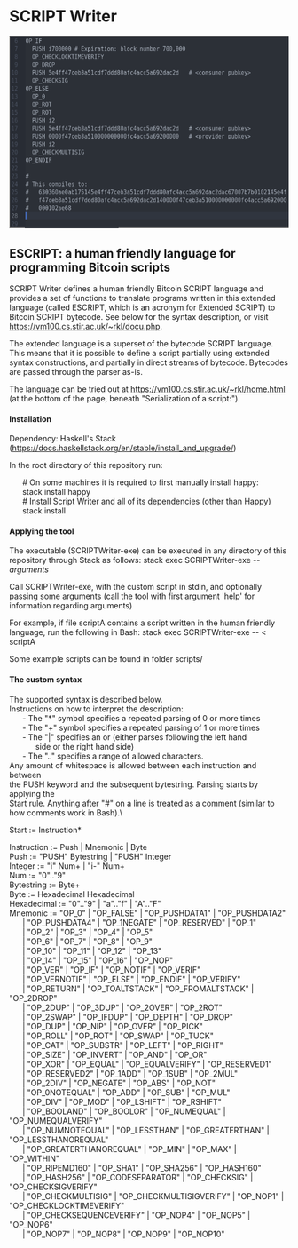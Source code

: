# SCRIPT Writer
![Alt text](.imgs/extendedScriptExample.png?raw=true "Example")
## ESCRIPT: a human friendly language for programming Bitcoin scripts

SCRIPT Writer defines a human friendly Bitcoin SCRIPT language and provides a set of functions to translate programs written in this extended language (called ESCRIPT, which is an acronym for Extended SCRIPT) to Bitcoin SCRIPT bytecode. See below for the syntax description, or visit https://vm100.cs.stir.ac.uk/~rkl/docu.php.

The extended language is a superset of the bytecode SCRIPT language. This means that it is possible to define a script partially using extended syntax constructions, and partially in direct streams of bytecode. Bytecodes are passed through the parser as-is.

The language can be tried out at https://vm100.cs.stir.ac.uk/~rkl/home.html (at the bottom of the page, beneath "Serialization of a script:").

#### Installation
Dependency: Haskell's Stack (https://docs.haskellstack.org/en/stable/install_and_upgrade/)

In the root directory of this repository run:

&nbsp;&nbsp;&nbsp;&nbsp;&nbsp;&nbsp;\# On some machines it is required to first manually install happy:<br/>
&nbsp;&nbsp;&nbsp;&nbsp;&nbsp;&nbsp;stack install happy<br/>
&nbsp;&nbsp;&nbsp;&nbsp;&nbsp;&nbsp;\# Install Script Writer and all of its dependencies (other than Happy)<br/>
&nbsp;&nbsp;&nbsp;&nbsp;&nbsp;&nbsp;stack install


#### Applying the tool

The executable (SCRIPTWriter-exe) can be executed in any directory of this repository through Stack as follows: stack exec SCRIPTWriter-exe -- _arguments_

Call SCRIPTWriter-exe, with the custom script in stdin, and optionally passing some arguments (call the tool with first argument 'help' for information regarding arguments)

For example, if file scriptA contains a script written in the human friendly language, run the following in Bash: stack exec SCRIPTWriter-exe -- < scriptA

Some example scripts can be found in folder scripts/

#### The custom syntax

The supported syntax is described below.\
Instructions on how to interpret the description:\
&nbsp;&nbsp;&nbsp;&nbsp;&nbsp;&nbsp;- The "*" symbol specifies a repeated parsing of 0 or more times\
&nbsp;&nbsp;&nbsp;&nbsp;&nbsp;&nbsp;- The "+" symbol specifies a repeated parsing of 1 or more times\
&nbsp;&nbsp;&nbsp;&nbsp;&nbsp;&nbsp;- The "|" specifies an or (either parses following the left hand\
&nbsp;&nbsp;&nbsp;&nbsp;&nbsp;&nbsp;&nbsp;&nbsp;&nbsp;&nbsp;&nbsp;&nbsp;side or the right hand side)\
&nbsp;&nbsp;&nbsp;&nbsp;&nbsp;&nbsp;- The ".." specifies a range of allowed characters.\
Any amount of whitespace is allowed between each instruction and between\
the PUSH keyword and the subsequent bytestring. Parsing starts by applying the\
Start rule. Anything after "\#" on a line is treated as a comment (similar to how comments work in Bash).\


Start := Instruction*

Instruction := Push | Mnemonic | Byte\
Push := "PUSH" Bytestring  | "PUSH" Integer\
Integer := "i" Num+ | "i-" Num+\
Num := "0".."9"\
Bytestring := Byte+\
Byte := Hexadecimal Hexadecimal\
Hexadecimal := "0".."9" | "a".."f" | "A".."F"\
Mnemonic := "OP_0" | "OP_FALSE" | "OP_PUSHDATA1" | "OP_PUSHDATA2"\
&nbsp;&nbsp;&nbsp;&nbsp;&nbsp;&nbsp;| "OP_PUSHDATA4" | "OP_1NEGATE" | "OP_RESERVED" | "OP_1"\
&nbsp;&nbsp;&nbsp;&nbsp;&nbsp;&nbsp;| "OP_2" | "OP_3" | "OP_4" | "OP_5"\
&nbsp;&nbsp;&nbsp;&nbsp;&nbsp;&nbsp;| "OP_6" | "OP_7" | "OP_8" | "OP_9"\
&nbsp;&nbsp;&nbsp;&nbsp;&nbsp;&nbsp;| "OP_10" | "OP_11" | "OP_12" | "OP_13"\
&nbsp;&nbsp;&nbsp;&nbsp;&nbsp;&nbsp;| "OP_14" | "OP_15" | "OP_16" | "OP_NOP"\
&nbsp;&nbsp;&nbsp;&nbsp;&nbsp;&nbsp;| "OP_VER" | "OP_IF" | "OP_NOTIF" | "OP_VERIF"\
&nbsp;&nbsp;&nbsp;&nbsp;&nbsp;&nbsp;| "OP_VERNOTIF" | "OP_ELSE" | "OP_ENDIF" | "OP_VERIFY"\
&nbsp;&nbsp;&nbsp;&nbsp;&nbsp;&nbsp;| "OP_RETURN" | "OP_TOALTSTACK" | "OP_FROMALTSTACK" | "OP_2DROP"\
&nbsp;&nbsp;&nbsp;&nbsp;&nbsp;&nbsp;| "OP_2DUP" | "OP_3DUP" | "OP_2OVER" | "OP_2ROT"\
&nbsp;&nbsp;&nbsp;&nbsp;&nbsp;&nbsp;| "OP_2SWAP" | "OP_IFDUP" | "OP_DEPTH" | "OP_DROP"\
&nbsp;&nbsp;&nbsp;&nbsp;&nbsp;&nbsp;| "OP_DUP" | "OP_NIP" | "OP_OVER" | "OP_PICK"\
&nbsp;&nbsp;&nbsp;&nbsp;&nbsp;&nbsp;| "OP_ROLL" | "OP_ROT" | "OP_SWAP" | "OP_TUCK"\
&nbsp;&nbsp;&nbsp;&nbsp;&nbsp;&nbsp;| "OP_CAT" | "OP_SUBSTR" | "OP_LEFT" | "OP_RIGHT"\
&nbsp;&nbsp;&nbsp;&nbsp;&nbsp;&nbsp;| "OP_SIZE" | "OP_INVERT" | "OP_AND" | "OP_OR"\
&nbsp;&nbsp;&nbsp;&nbsp;&nbsp;&nbsp;| "OP_XOR" | "OP_EQUAL" | "OP_EQUALVERIFY" | "OP_RESERVED1"\
&nbsp;&nbsp;&nbsp;&nbsp;&nbsp;&nbsp;| "OP_RESERVED2" | "OP_1ADD" | "OP_1SUB" | "OP_2MUL"\
&nbsp;&nbsp;&nbsp;&nbsp;&nbsp;&nbsp;| "OP_2DIV" | "OP_NEGATE" | "OP_ABS" | "OP_NOT"\
&nbsp;&nbsp;&nbsp;&nbsp;&nbsp;&nbsp;| "OP_0NOTEQUAL" | "OP_ADD" | "OP_SUB" | "OP_MUL"\
&nbsp;&nbsp;&nbsp;&nbsp;&nbsp;&nbsp;| "OP_DIV" | "OP_MOD" | "OP_LSHIFT" | "OP_RSHIFT"\
&nbsp;&nbsp;&nbsp;&nbsp;&nbsp;&nbsp;| "OP_BOOLAND" | "OP_BOOLOR" | "OP_NUMEQUAL" | "OP_NUMEQUALVERIFY"\
&nbsp;&nbsp;&nbsp;&nbsp;&nbsp;&nbsp;| "OP_NUMNOTEQUAL" | "OP_LESSTHAN" | "OP_GREATERTHAN" | "OP_LESSTHANOREQUAL"\
&nbsp;&nbsp;&nbsp;&nbsp;&nbsp;&nbsp;| "OP_GREATERTHANOREQUAL" | "OP_MIN" | "OP_MAX" | "OP_WITHIN"\
&nbsp;&nbsp;&nbsp;&nbsp;&nbsp;&nbsp;| "OP_RIPEMD160" | "OP_SHA1" | "OP_SHA256" | "OP_HASH160"\
&nbsp;&nbsp;&nbsp;&nbsp;&nbsp;&nbsp;| "OP_HASH256" | "OP_CODESEPARATOR" | "OP_CHECKSIG" | "OP_CHECKSIGVERIFY"\
&nbsp;&nbsp;&nbsp;&nbsp;&nbsp;&nbsp;| "OP_CHECKMULTISIG" | "OP_CHECKMULTISIGVERIFY" | "OP_NOP1" | "OP_CHECKLOCKTIMEVERIFY"\
&nbsp;&nbsp;&nbsp;&nbsp;&nbsp;&nbsp;| "OP_CHECKSEQUENCEVERIFY" | "OP_NOP4" | "OP_NOP5" | "OP_NOP6"\
&nbsp;&nbsp;&nbsp;&nbsp;&nbsp;&nbsp;| "OP_NOP7" | "OP_NOP8" | "OP_NOP9" | "OP_NOP10"
